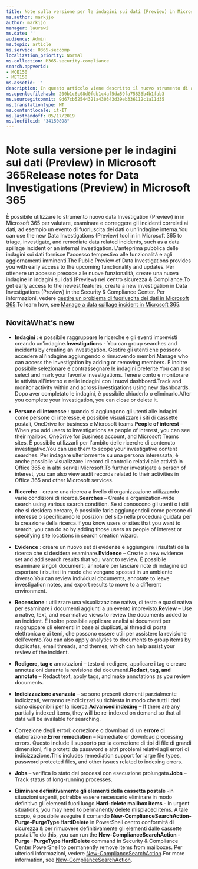 ```yaml
---
title: Note sulla versione per le indagini sui dati (Preview) in Microsoft 365
ms.author: markjjo
author: markjjo
manager: laurawi
ms.date: ''
audience: Admin
ms.topic: article
ms.service: O365-seccomp
localization_priority: Normal
ms.collection: M365-security-compliance
search.appverid:
- MOE150
- MET150
ms.assetid: ''
description: In questo articolo viene descritto il nuovo strumento di analisi dei dati (Preview) in Microsoft 365.
ms.openlocfilehash: 200b1c6c08d0fdb1c4af5da59fa75836b4b1fab3
ms.sourcegitcommit: 9d67cb52544321a430343d39eb336112c1a11d35
ms.translationtype: MT
ms.contentlocale: it-IT
ms.lasthandoff: 05/17/2019
ms.locfileid: "34150898"
---
```

# <a name="release-notes-for-data-investigations-preview-in-microsoft-365"></a><span data-ttu-id="9337d-103">Note sulla versione per le indagini sui dati (Preview) in Microsoft 365</span><span class="sxs-lookup"><span data-stu-id="9337d-103">Release notes for Data Investigations (Preview) in Microsoft 365</span></span>

<span data-ttu-id="9337d-104">È possibile utilizzare lo strumento nuovo data Investigation (Preview) in in Microsoft 365 per valutare, esaminare e correggere gli incidenti correlati ai dati, ad esempio un evento di fuoriuscita dei dati o un'indagine interna.</span><span class="sxs-lookup"><span data-stu-id="9337d-104">You can use the new Data Investigations (Preview) tool in in Microsoft 365 to triage, investigate, and remediate data related incidents, such as a data spillage incident or an internal investigation.</span></span> <span data-ttu-id="9337d-105">L'anteprima pubblica delle indagini sui dati fornisce l'accesso tempestivo alle funzionalità e agli aggiornamenti imminenti.</span><span class="sxs-lookup"><span data-stu-id="9337d-105">The Public Preview of Data Investigations provides you with early access to the upcoming functionality and updates.</span></span> <span data-ttu-id="9337d-106">Per ottenere un accesso precoce alle nuove funzionalità, creare una nuova indagine in indagini sui dati (Preview) nel centro sicurezza & Compliance.</span><span class="sxs-lookup"><span data-stu-id="9337d-106">To get early access to the newest features, create a new investigation in Data Investigations (Preview) in the Security & Compliance Center.</span></span> <span data-ttu-id="9337d-107">Per informazioni, vedere [gestire un problema di fuoriuscita dei dati in Microsoft 365](manage-data-spillage-incidents.md).</span><span class="sxs-lookup"><span data-stu-id="9337d-107">To learn how, see [Manage a data spillage incident in Microsoft 365](manage-data-spillage-incidents.md).</span></span>

## <a name="whats-new"></a><span data-ttu-id="9337d-108">Novità</span><span class="sxs-lookup"><span data-stu-id="9337d-108">What’s new</span></span> 

- <span data-ttu-id="9337d-109">**Indagini** : è possibile raggruppare le ricerche e gli eventi imprevisti creando un'indagine.</span><span class="sxs-lookup"><span data-stu-id="9337d-109">**Investigations** - You can group searches and incidents by creating an investigation.</span></span> <span data-ttu-id="9337d-110">Gestire gli utenti che possono accedere all'indagine aggiungendo o rimuovendo membri.</span><span class="sxs-lookup"><span data-stu-id="9337d-110">Manage who can access the investigation by adding or removing members.</span></span>  <span data-ttu-id="9337d-111">È inoltre possibile selezionare e contrassegnare le indagini preferite.</span><span class="sxs-lookup"><span data-stu-id="9337d-111">You can also select and mark your favorite investigations.</span></span> <span data-ttu-id="9337d-112">Tenere conto e monitorare le attività all'interno e nelle indagini con i nuovi dashboard.</span><span class="sxs-lookup"><span data-stu-id="9337d-112">Track and monitor activity within and across investigations using new dashboards.</span></span> <span data-ttu-id="9337d-113">Dopo aver completato le indagini, è possibile chiuderlo o eliminarlo.</span><span class="sxs-lookup"><span data-stu-id="9337d-113">After you complete your investigation, you can close or delete it.</span></span>

- <span data-ttu-id="9337d-114">**Persone di interesse** : quando si aggiungono gli utenti alle indagini come persone di interesse, è possibile visualizzare i siti di cassette postali, OneDrive for business e Microsoft teams.</span><span class="sxs-lookup"><span data-stu-id="9337d-114">**People of interest** – When you add users to investigations as people of interest, you can see their mailbox, OneDrive for Business account, and Microsoft Teams sites.</span></span> <span data-ttu-id="9337d-115">È possibile utilizzarli per l'ambito delle ricerche di contenuto investigativo.</span><span class="sxs-lookup"><span data-stu-id="9337d-115">You can use them to scope your investigative content searches.</span></span> <span data-ttu-id="9337d-116">Per indagare ulteriormente su una persona interessata, è anche possibile visualizzare i record di controllo relativi alle attività in Office 365 e in altri servizi Microsoft.</span><span class="sxs-lookup"><span data-stu-id="9337d-116">To further investigate a person of interest, you can also view audit records related to their activities in Office 365 and other Microsoft services.</span></span>

- <span data-ttu-id="9337d-117">**Ricerche** – creare una ricerca a livello di organizzazione utilizzando varie condizioni di ricerca.</span><span class="sxs-lookup"><span data-stu-id="9337d-117">**Searches** – Create a organization-wide search using various search condition.</span></span> <span data-ttu-id="9337d-118">Se si conoscono gli utenti o i siti che si desidera cercare, è possibile farlo aggiungendoli come persone di interesse o specificando le posizioni del sito nella procedura guidata per la creazione della ricerca.</span><span class="sxs-lookup"><span data-stu-id="9337d-118">If you know users or sites that you want to search, you can do so by adding those users as people of interest or specifying site locations in search creation wizard.</span></span> 

- <span data-ttu-id="9337d-119">**Evidence** : creare un nuovo set di evidenze e aggiungere i risultati della ricerca che si desidera esaminare.</span><span class="sxs-lookup"><span data-stu-id="9337d-119">**Evidence** – Create a new evidence set and add search results that you want to review.</span></span> <span data-ttu-id="9337d-120">È possibile esaminare singoli documenti, annotare per lasciare note di indagine ed esportare i risultati in modo che vengano spostati in un ambiente diverso.</span><span class="sxs-lookup"><span data-stu-id="9337d-120">You can review individual documents, annotate to leave investigation notes, and export results to move to a different environment.</span></span> 

- <span data-ttu-id="9337d-121">**Recensione** : utilizzare una visualizzazione nativa, di testo e quasi nativa per esaminare i documenti aggiunti a un evento imprevisto.</span><span class="sxs-lookup"><span data-stu-id="9337d-121">**Review** – Use a native, text, and near-native views to review the documents added to an incident.</span></span> <span data-ttu-id="9337d-122">È inoltre possibile applicare analisi ai documenti per raggruppare gli elementi in base ai duplicati, ai thread di posta elettronica e ai temi, che possono essere utili per assistere la revisione dell'evento.</span><span class="sxs-lookup"><span data-stu-id="9337d-122">You can also apply analytics to documents to group items by duplicates, email threads, and themes, which can help assist your review of the incident.</span></span> 

- <span data-ttu-id="9337d-123">**Redigere, tag e** annotazioni – testo di redigere, applicare i tag e creare annotazioni durante la revisione dei documenti.</span><span class="sxs-lookup"><span data-stu-id="9337d-123">**Redact, tag, and annotate** – Redact text, apply tags, and make annotations as you review documents.</span></span>
  
- <span data-ttu-id="9337d-124">**Indicizzazione avanzata** – se sono presenti elementi parzialmente indicizzati, verranno reindicizzati su richiesta in modo che tutti i dati siano disponibili per la ricerca.</span><span class="sxs-lookup"><span data-stu-id="9337d-124">**Advanced indexing** – If there are any partially indexed items, they will be re-indexed on demand so that all data will be available for searching.</span></span>

- <span data-ttu-id="9337d-125">Correzione degli errori: correzione o download di un **errore** di elaborazione.</span><span class="sxs-lookup"><span data-stu-id="9337d-125">**Error remediation** – Remediate or download processing errors.</span></span> <span data-ttu-id="9337d-126">Questo include il supporto per la correzione di tipi di file di grandi dimensioni, file protetti da password e altri problemi relativi agli errori di indicizzazione.</span><span class="sxs-lookup"><span data-stu-id="9337d-126">This includes remediation support for large file types, password protected files, and other issues related to indexing errors.</span></span> 

- <span data-ttu-id="9337d-127">**Jobs** – verifica lo stato dei processi con esecuzione prolungata.</span><span class="sxs-lookup"><span data-stu-id="9337d-127">**Jobs** – Track status of long-running processes.</span></span>

- <span data-ttu-id="9337d-128">**Eliminare definitivamente gli elementi della cassetta postale** -in situazioni urgenti, potrebbe essere necessario eliminare in modo definitivo gli elementi fuori luogo.</span><span class="sxs-lookup"><span data-stu-id="9337d-128">**Hard-delete mailbox items** - In urgent situations, you may need to permanently delete misplaced items.</span></span> <span data-ttu-id="9337d-129">A tale scopo, è possibile eseguire il comando **New-ComplianceSearchAction-Purge-PurgeType HardDelete** in PowerShell centro conformità di sicurezza & per rimuovere definitivamente gli elementi dalle cassette postali.</span><span class="sxs-lookup"><span data-stu-id="9337d-129">To do this, you can run the **New-ComplianceSearchAction -Purge -PurgeType HardDelete** command in Security & Compliance Center PowerShell to permanently remove items from mailboxes.</span></span> <span data-ttu-id="9337d-130">Per ulteriori informazioni, vedere [New-ComplianceSearchAction](https://docs.microsoft.com/powershell/module/exchange/policy-and-compliance-content-search/new-compliancesearchaction).</span><span class="sxs-lookup"><span data-stu-id="9337d-130">For more information, see [New-ComplianceSearchAction](https://docs.microsoft.com/powershell/module/exchange/policy-and-compliance-content-search/new-compliancesearchaction).</span></span>
